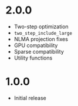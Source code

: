 # 2.0.0
- Two-step optimization
 - `two_step_include_large`
- NLMA projection fixes
- GPU compatibility
- Sparse compatibility
- Utility functions

# 1.0.0
- Initial release

